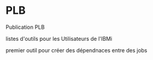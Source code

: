 # PLB
Publication PLB

listes d'outils pour les Utilisateurs de l'IBMi

premier outil pour créer des dépendnaces entre des jobs  
